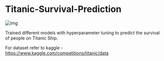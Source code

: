 # Titanic-Survival-Prediction

![img](https://user-images.githubusercontent.com/105155118/175604593-29c67908-c852-433c-aef7-4cb9c9709025.jpg)

Trained different models with hyperparameter tuning to predict the survival of people on Titanic Ship.

For dataset refer to kaggle - https://www.kaggle.com/competitions/titanic/data
